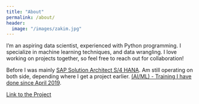```yaml
---
title: "About"
permalink: /about/
header:
  image: "/images/zakim.jpg"
---
```


I’m an aspiring data scientist, experienced with Python programming. I specialize in machine learning techniques, and data wrangling. I love working on projects together, so feel free to reach out for collaboration!

Before I was mainly [SAP Solution Architect S/4 HANA](https://www.spc4erp.com/Portrait). 
Am still operating on both side, depending where I get a project earlier.
[(AI/ML) - Training I have done since April 2019](https://www.spc4erp.com/sapConsulting/?sm=MTkw&mid=Mw==).

[Link to the Project](https://nickscherer.github.io/example-NickScherer.github.io)
